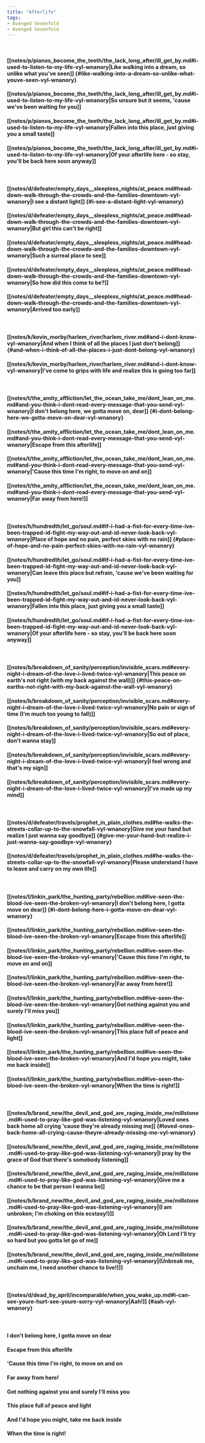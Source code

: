 ```yaml
---
title: "Afterlife"
tags:
- Avenged Sevenfold
- Avenged Sevenfold
---
```

&nbsp;
#### [[notes/p/pianos_become_the_teeth/the_lack_long_after/ill_get_by.md#i-used-to-listen-to-my-life-vyl-wnanory|Like walking into a dream, so unlike what you've seen]] {#like-walking-into-a-dream-so-unlike-what-youve-seen-vyl-wnanory}
#### [[notes/p/pianos_become_the_teeth/the_lack_long_after/ill_get_by.md#i-used-to-listen-to-my-life-vyl-wnanory|So unsure but it seems, 'cause we've been waiting for you]]
#### [[notes/p/pianos_become_the_teeth/the_lack_long_after/ill_get_by.md#i-used-to-listen-to-my-life-vyl-wnanory|Fallen into this place, just giving you a small taste]]
#### [[notes/p/pianos_become_the_teeth/the_lack_long_after/ill_get_by.md#i-used-to-listen-to-my-life-vyl-wnanory|Of your afterlife here - so stay, you'll be back here soon anyway]]
&nbsp;
#### [[notes/d/defeater/empty_days__sleepless_nights/at_peace.md#head-down-walk-through-the-crowds-and-the-families-downtown-vyl-wnanory|I see a distant light]] {#i-see-a-distant-light-vyl-wnanory}
#### [[notes/d/defeater/empty_days__sleepless_nights/at_peace.md#head-down-walk-through-the-crowds-and-the-families-downtown-vyl-wnanory|But girl this can't be right]]
#### [[notes/d/defeater/empty_days__sleepless_nights/at_peace.md#head-down-walk-through-the-crowds-and-the-families-downtown-vyl-wnanory|Such a surreal place to see]]
#### [[notes/d/defeater/empty_days__sleepless_nights/at_peace.md#head-down-walk-through-the-crowds-and-the-families-downtown-vyl-wnanory|So how did this come to be?]]
#### [[notes/d/defeater/empty_days__sleepless_nights/at_peace.md#head-down-walk-through-the-crowds-and-the-families-downtown-vyl-wnanory|Arrived too early]]
&nbsp;
#### [[notes/k/kevin_morby/harlem_river/harlem_river.md#and-i-dont-know-vyl-wnanory|And when I think of all the places I just don't belong]] {#and-when-i-think-of-all-the-places-i-just-dont-belong-vyl-wnanory}
#### [[notes/k/kevin_morby/harlem_river/harlem_river.md#and-i-dont-know-vyl-wnanory|I've come to grips with life and realize this is going too far]]
&nbsp;
#### [[notes/t/the_amity_affliction/let_the_ocean_take_me/dont_lean_on_me.md#and-you-think-i-dont-read-every-message-that-you-send-vyl-wnanory|I don't belong here, we gotta move on, dear]] {#i-dont-belong-here-we-gotta-move-on-dear-vyl-wnanory}
#### [[notes/t/the_amity_affliction/let_the_ocean_take_me/dont_lean_on_me.md#and-you-think-i-dont-read-every-message-that-you-send-vyl-wnanory|Escape from this afterlife]]
#### [[notes/t/the_amity_affliction/let_the_ocean_take_me/dont_lean_on_me.md#and-you-think-i-dont-read-every-message-that-you-send-vyl-wnanory|'Cause this time I'm right, to move on and on]]
#### [[notes/t/the_amity_affliction/let_the_ocean_take_me/dont_lean_on_me.md#and-you-think-i-dont-read-every-message-that-you-send-vyl-wnanory|Far away from here!]]
&nbsp;
#### [[notes/h/hundredth/let_go/soul.md#if-i-had-a-fist-for-every-time-ive-been-trapped-id-fight-my-way-out-and-id-never-look-back-vyl-wnanory|Place of hope and no pain, perfect skies with no rain]] {#place-of-hope-and-no-pain-perfect-skies-with-no-rain-vyl-wnanory}
#### [[notes/h/hundredth/let_go/soul.md#if-i-had-a-fist-for-every-time-ive-been-trapped-id-fight-my-way-out-and-id-never-look-back-vyl-wnanory|Can leave this place but refrain, 'cause we've been waiting for you]]
#### [[notes/h/hundredth/let_go/soul.md#if-i-had-a-fist-for-every-time-ive-been-trapped-id-fight-my-way-out-and-id-never-look-back-vyl-wnanory|Fallen into this place, just giving you a small taste]]
#### [[notes/h/hundredth/let_go/soul.md#if-i-had-a-fist-for-every-time-ive-been-trapped-id-fight-my-way-out-and-id-never-look-back-vyl-wnanory|Of your afterlife here - so stay, you'll be back here soon anyway]]
&nbsp;
#### [[notes/b/breakdown_of_sanity/perception/invisible_scars.md#every-night-i-dream-of-the-love-i-lived-twice-vyl-wnanory|This peace on earth's not right (with my back against the wall)]] {#this-peace-on-earths-not-right-with-my-back-against-the-wall-vyl-wnanory}
#### [[notes/b/breakdown_of_sanity/perception/invisible_scars.md#every-night-i-dream-of-the-love-i-lived-twice-vyl-wnanory|No pain or sign of time  (I'm much too young to fall)]]
#### [[notes/b/breakdown_of_sanity/perception/invisible_scars.md#every-night-i-dream-of-the-love-i-lived-twice-vyl-wnanory|So out of place, don't wanna stay]]
#### [[notes/b/breakdown_of_sanity/perception/invisible_scars.md#every-night-i-dream-of-the-love-i-lived-twice-vyl-wnanory|I feel wrong and that's my sign]]
#### [[notes/b/breakdown_of_sanity/perception/invisible_scars.md#every-night-i-dream-of-the-love-i-lived-twice-vyl-wnanory|I've made up my mind]]
&nbsp;
#### [[notes/d/defeater/travels/prophet_in_plain_clothes.md#he-walks-the-streets-collar-up-to-the-snowfall-vyl-wnanory|Give me your hand but realize I just wanna say goodbye]] {#give-me-your-hand-but-realize-i-just-wanna-say-goodbye-vyl-wnanory}
#### [[notes/d/defeater/travels/prophet_in_plain_clothes.md#he-walks-the-streets-collar-up-to-the-snowfall-vyl-wnanory|Please understand I have to leave and carry on my own life]]
&nbsp;
#### [[notes/l/linkin_park/the_hunting_party/rebellion.md#ive-seen-the-blood-ive-seen-the-broken-vyl-wnanory|I don't belong here, I gotta move on dear]] {#i-dont-belong-here-i-gotta-move-on-dear-vyl-wnanory}
#### [[notes/l/linkin_park/the_hunting_party/rebellion.md#ive-seen-the-blood-ive-seen-the-broken-vyl-wnanory|Escape from this afterlife]]
#### [[notes/l/linkin_park/the_hunting_party/rebellion.md#ive-seen-the-blood-ive-seen-the-broken-vyl-wnanory|'Cause this time I'm right, to move on and on]]
#### [[notes/l/linkin_park/the_hunting_party/rebellion.md#ive-seen-the-blood-ive-seen-the-broken-vyl-wnanory|Far away from here!]]
#### [[notes/l/linkin_park/the_hunting_party/rebellion.md#ive-seen-the-blood-ive-seen-the-broken-vyl-wnanory|Got nothing against you and surely I'll miss you]]
#### [[notes/l/linkin_park/the_hunting_party/rebellion.md#ive-seen-the-blood-ive-seen-the-broken-vyl-wnanory|This place full of peace and light]]
#### [[notes/l/linkin_park/the_hunting_party/rebellion.md#ive-seen-the-blood-ive-seen-the-broken-vyl-wnanory|And I'd hope you might, take me back inside]]
#### [[notes/l/linkin_park/the_hunting_party/rebellion.md#ive-seen-the-blood-ive-seen-the-broken-vyl-wnanory|When the time is right!]]
&nbsp;
#### [[notes/b/brand_new/the_devil_and_god_are_raging_inside_me/millstone.md#i-used-to-pray-like-god-was-listening-vyl-wnanory|Loved ones back home all crying 'cause they're already missing me]] {#loved-ones-back-home-all-crying-cause-theyre-already-missing-me-vyl-wnanory}
#### [[notes/b/brand_new/the_devil_and_god_are_raging_inside_me/millstone.md#i-used-to-pray-like-god-was-listening-vyl-wnanory|I pray by the grace of God that there's somebody listening]]
#### [[notes/b/brand_new/the_devil_and_god_are_raging_inside_me/millstone.md#i-used-to-pray-like-god-was-listening-vyl-wnanory|Give me a chance to be that person I wanna be]]
#### [[notes/b/brand_new/the_devil_and_god_are_raging_inside_me/millstone.md#i-used-to-pray-like-god-was-listening-vyl-wnanory|(I am unbroken; I'm choking on this ecstasy!)]]
#### [[notes/b/brand_new/the_devil_and_god_are_raging_inside_me/millstone.md#i-used-to-pray-like-god-was-listening-vyl-wnanory|Oh Lord I'll try so hard but you gotta let go of me]]
#### [[notes/b/brand_new/the_devil_and_god_are_raging_inside_me/millstone.md#i-used-to-pray-like-god-was-listening-vyl-wnanory|(Unbreak me, unchain me, I need another chance to live!)]]
&nbsp;
#### [[notes/d/dead_by_april/incomparable/when_you_wake_up.md#i-can-see-youre-hurt-see-youre-sorry-vyl-wnanory|Aah!]] {#aah-vyl-wnanory}
&nbsp;
#### I don't belong here, I gotta move on dear
#### Escape from this afterlife
#### 'Cause this time I'm right, to move on and on
#### Far away from here!
#### Got nothing against you and surely I'll miss you
#### This place full of peace and light
#### And I'd hope you might, take me back inside
#### When the time is right!

